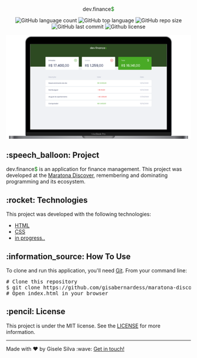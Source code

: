 <div id="readme" class="Box-body readme blob js-code-block-container">
  <article class="markdown-body entry-content p-3 p-md-6" itemprop="text">
    <p align="center">dev.finance<span style="color: green">$</span></p>
    <p align="center">
      <img alt="GitHub language count" src="https://img.shields.io/github/languages/count/gisabernardess/maratona-discover">
      <img alt="GitHub top language" src="https://img.shields.io/github/languages/top/gisabernardess/maratona-discover">
      <img alt="GitHub repo size" src="https://img.shields.io/github/repo-size/gisabernardess/maratona-discover">
      <img alt="GitHub last commit" src="https://img.shields.io/github/last-commit/gisabernardess/maratona-discover">
      <img alt="Github license" src="https://img.shields.io/github/license/gisabernardess/maratona-discover">
    </p>
    <p align="center"><img alt="dev.finance$" src="https://github.com/gisabernardess/maratona-discover/blob/main/.github/landing.png"></p>
    <h2>:speech_balloon: Project</h2>
    <p>dev.finance<span style="color: green">$</span> is an application for finance management. This project was developed at the <a href="https://maratonadiscover.rocketseat.com.br" rel="nofollow">Maratona Discover</a>, remembering and dominating programming and its ecosystem.</p>
    <h2>:rocket: Technologies</h2>
    <p>This project was developed with the following technologies:</p>
    <ul>
      <li><a href="https://www.w3schools.com/html/" rel="nofollow">HTML</a></li>
      <li><a href="https://www.w3schools.com/css/" rel="nofollow">CSS</a></li>
      <li><a href="/" rel="nofollow">in progress..</a></li>
    </ul>
    <h2>:information_source:</a> How To Use </h2>
    <p>To clone and run this application, you'll need <a href="https://git-scm.com" rel="nofollow">Git</a>. From your command line:</p>
    <div class="highlight highlight-source-shell">
      <pre><span class="pl-c"><span class="pl-c">#</span> Clone this repository</span>
$ git clone https://github.com/gisabernardess/maratona-discover
<span class="pl-c"><span class="pl-c">#</span> Open index.html in your browser</span></pre>
    </div>
    <h2>:pencil: License</h2>
    <p>This project is under the MIT license. See the <a href="https://github.com/gisabernardess/maratona-discover/blob/main/LICENSE" rel="nofollow">LICENSE</a> for more information.</p>
    <hr>
    <p>Made with ♥ by Gisele Silva :wave: <a href="https://www.linkedin.com/in/gisabernardess/" rel="nofollow">Get in touch!</a></p>
  </article>
</div>
